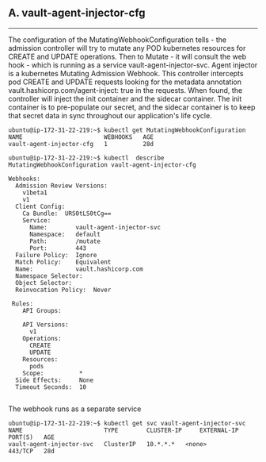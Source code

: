 ## A. vault-agent-injector-cfg 
---

The configuration of the MutatingWebhookConfiguration tells - the admission controller will try to mutate any POD kubernetes resources for CREATE and UPDATE operations. Then to Mutate - it will consult the web hook - which is running as a service vault-agent-injector-svc. Agent injector is a kubernetes Mutating Admission Webhook. This controller intercepts pod CREATE and UPDATE requests looking for the metadata annotation vault.hashicorp.com/agent-inject: true in the requests. When found, the controller will inject the init container and the sidecar container. The init container is to pre-populate our secret, and the sidecar container is to keep that secret data in sync throughout our application's life cycle.

```
ubuntu@ip-172-31-22-219:~$ kubectl get MutatingWebhookConfiguration
NAME                       WEBHOOKS   AGE
vault-agent-injector-cfg   1          28d

ubuntu@ip-172-31-22-219:~$ kubectl  describe MutatingWebhookConfiguration vault-agent-injector-cfg

Webhooks:
  Admission Review Versions:
    v1beta1
    v1
  Client Config:
    Ca Bundle:  URS0tLS0tCg==
    Service:
      Name:        vault-agent-injector-svc
      Namespace:   default
      Path:        /mutate
      Port:        443
  Failure Policy:  Ignore
  Match Policy:    Equivalent
  Name:            vault.hashicorp.com
  Namespace Selector:
  Object Selector:
  Reinvocation Policy:  Never

 Rules:
    API Groups:

    API Versions:
      v1
    Operations:
      CREATE
      UPDATE
    Resources:
      pods
    Scope:          *
  Side Effects:     None
  Timeout Seconds:  10
  
```

The webhook runs as a separate service

```
ubuntu@ip-172-31-22-219:~$ kubectl get svc vault-agent-injector-svc
NAME                       TYPE        CLUSTER-IP     EXTERNAL-IP   PORT(S)   AGE
vault-agent-injector-svc   ClusterIP   10.*.*.*   <none>        443/TCP   28d
```
